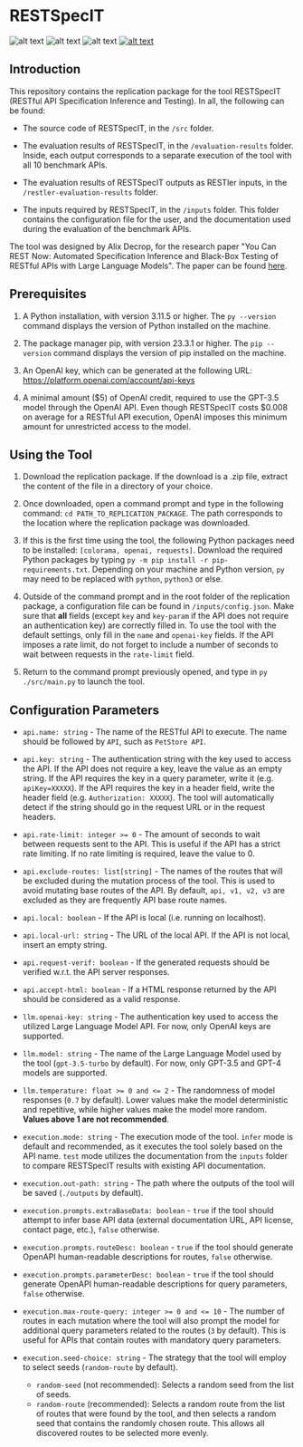 # RESTSpecIT
![alt text](https://img.shields.io/badge/Version-1.0-orange.svg) ![alt text](https://img.shields.io/badge/LLM-GPT--3.5_|_GPT--4-purple.svg) ![alt text](https://img.shields.io/badge/Minimal_User_Input-API_Name,_OpenAI_Key-brightgreen.svg)  [![alt text](https://img.shields.io/badge/LinkedIn-blue.svg)](https://www.linkedin.com/in/alix-decrop)

## Introduction

This repository contains the replication package for the tool RESTSpecIT (RESTful API Specification Inference and Testing). In all, the following can be found:

- The source code of RESTSpecIT, in the `/src` folder.

- The evaluation results of RESTSpecIT, in the `/evaluation-results` folder. Inside, each output corresponds to a separate execution of the tool with all 10 benchmark APIs.

- The evaluation results of RESTSpecIT outputs as RESTler inputs, in the `/restler-evaluation-results` folder.

- The inputs required by RESTSpecIT, in the `/inputs` folder. This folder contains the configuration file for the user, and the documentation used during the evaluation of the benchmark APIs.

The tool was designed by Alix Decrop, for the research paper "You Can REST Now: Automated Specification Inference and Black-Box Testing of RESTful APIs with Large Language Models". The paper can be found [here](https://arxiv.org/abs/2402.05102).

## Prerequisites

1. A Python installation, with version 3.11.5 or higher. The `py --version` command displays the version of Python installed on the machine.

2. The package manager pip, with version 23.3.1 or higher. The `pip --version` command displays the version of pip installed on the machine.

3. An OpenAI key, which can be generated at the following URL: https://platform.openai.com/account/api-keys

4. A minimal amount ($5) of OpenAI credit, required to use the GPT-3.5 model through the OpenAI API. Even though RESTSpecIT costs $0.008 on average for a RESTful API execution, OpenAI imposes this minimum amount for unrestricted access to the model.

## Using the Tool

1. Download the replication package. If the download is a .zip file, extract the content of the file in a directory of your choice.

2. Once downloaded, open a command prompt and type in the following command: `cd PATH_TO_REPLICATION_PACKAGE`. The path corresponds to the location where the replication package was downloaded.

3. If this is the first time using the tool, the following Python packages need to be installed: `[colorama, openai, requests]`. Download the required Python packages by typing `py -m pip install -r pip-requirements.txt`. Depending on your machine and Python version, `py` may need to be replaced with `python`, `python3` or else.

4. Outside of the command prompt and in the root folder of the replication package, a configuration file can be found in `/inputs/config.json`. Make sure that **all** fields (except `key` and `key-param` if the API does not require an authentication key) are correctly filled in. To use the tool with the default settings, only fill in the `name` and `openai-key` fields. If the API imposes a rate limit, do not forget to include a number of seconds to wait between requests in the `rate-limit` field.

4. Return to the command prompt previously opened, and type in `py ./src/main.py` to launch the tool.

## Configuration Parameters

- `api.name: string` - The name of the RESTful API to execute. The name should be followed by `API`, such as `PetStore API`.

- `api.key: string` - The authentication string with the key used to access the API. If the API does not require a key, leave the value as an empty string. If the API requires the key in a query parameter, write it (e.g. `apiKey=XXXXX`). If the API requires the key in a header field, write the header field (e.g. `Authorization: XXXXX`). The tool will automatically detect if the string should go in the request URL or in the request headers.

- `api.rate-limit: integer >= 0` - The amount of seconds to wait between requests sent to the API. This is useful if the API has a strict rate limiting. If no rate limiting is required, leave the value to 0.

- `api.exclude-routes: list[string]` - The names of the routes that will be excluded during the mutation process of the tool. This is used to avoid mutating base routes of the API. By default, `api, v1, v2, v3` are excluded as they are frequently API base route names.

- `api.local: boolean` - If the API is local (i.e. running on localhost).

- `api.local-url: string` - The URL of the local API. If the API is not local, insert an empty string.

- `api.request-verif: boolean` - If the generated requests should be verified w.r.t. the API server responses.

- `api.accept-html: boolean` - If a HTML response returned by the API should be considered as a valid response.

- `llm.openai-key: string` - The authentication key used to access the utilized Large Language Model API. For now, only OpenAI keys are supported.

- `llm.model: string` - The name of the Large Language Model used by the tool (`gpt-3.5-turbo` by default). For now, only GPT-3.5 and GPT-4 models are supported.

- `llm.temperature: float >= 0 and <= 2` - The randomness of model responses (`0.7` by default). Lower values make the model deterministic and repetitive, while higher values make the model more random. **Values above 1 are not recommended**.

- `execution.mode: string` - The execution mode of the tool. `infer` mode is default and recommended, as it executes the tool solely based on the API name. `test` mode utilizes the documentation from the `inputs` folder to compare RESTSpecIT results with existing API documentation.

- `execution.out-path: string` - The path where the outputs of the tool will be saved (`./outputs` by default).

- `execution.prompts.extraBaseData: boolean` - `true` if the tool should attempt to infer base API data (external documentation URL, API license, contact page, etc.), `false` otherwise.

- `execution.prompts.routeDesc: boolean` - `true` if the tool should generate OpenAPI human-readable descriptions for routes, `false` otherwise.

- `execution.prompts.parameterDesc: boolean` - `true` if the tool should generate OpenAPI human-readable descriptions for query parameters, `false` otherwise.

- `execution.max-route-query: integer >= 0 and <= 10` - The number of routes in each mutation where the tool will also prompt the model for additional query parameters related to the routes (`3` by default). This is useful for APIs that contain routes with mandatory query parameters.

- `execution.seed-choice: string` - The strategy that the tool will employ to select seeds (`random-route` by default).
    - `random-seed` (not recommended): Selects a random seed from the list of seeds.
    - `random-route` (recommended): Selects a random route from the list of routes that were found by the tool, and then selects a random seed that contains the randomly chosen route. This allows all discovered routes to be selected more evenly.